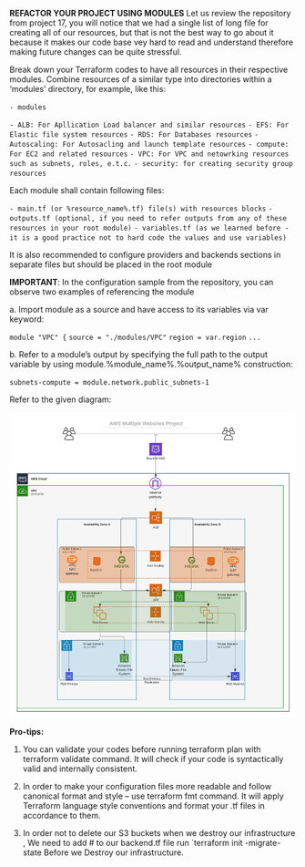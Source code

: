 **REFACTOR YOUR PROJECT USING MODULES**
Let us review the repository from project 17, you will notice that we had a single list of long file for creating all of our resources, but that is not the best way to go about it because it makes our code base vey hard to read and understand therefore making future changes can be quite stressful.

Break down your Terraform codes to have all resources in their respective modules. Combine resources of a similar type into directories within a ‘modules’ directory, for example, like this:

`- modules`

`- ALB: For Apllication Load balancer and similar resources`
`- EFS: For Elastic file system resources`
`- RDS: For Databases resources`
`- Autoscaling: For Autosacling and launch template resources`
`- compute: For EC2 and related resources`
`- VPC: For VPC and netowrking resources such as subnets, roles, e.t.c.`
`- security: for creating security group resources`


Each module shall contain following files:

`- main.tf (or %resource_name%.tf) file(s) with resources blocks`
`- outputs.tf (optional, if you need to refer outputs from any of these resources in your root module)`
`- variables.tf (as we learned before - it is a good practice not to hard code the values and use variables)`

It is also recommended to configure providers and backends sections in separate files but should be placed in the root module

**IMPORTANT**: In the configuration sample from the repository, you can observe two examples of referencing the module

a. Import module as a source and have access to its variables via var keyword:

`module "VPC" {`
  `source = "./modules/VPC"`
  `region = var.region`
  `...`

 b. Refer to a module’s output by specifying the full path to the output variable by using module.%module_name%.%output_name% construction:

 `subnets-compute = module.network.public_subnets-1`

 Refer to the given diagram:

![alt text](./images/tooling_project_15.png)

**Pro-tips:**

1. You can validate your codes before running terraform plan with terraform validate command. It will check if your code is syntactically valid and internally consistent.
   
2. In order to make your configuration files more readable and follow canonical format and style – use terraform fmt command. It will apply Terraform language style conventions and format your .tf files in accordance to them.

3. In order not to delete our S3 buckets when we destroy our infrastructure , We need to add # to our backend.tf file run
`terraform init -migrate-state
Before we Destroy our infrastructure.